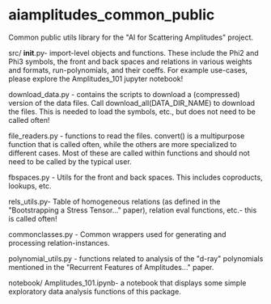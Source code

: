 # aiamplitudes_common_public
Common public utils library for the "AI for Scattering Amplitudes" project.

src/
__init__.py- import-level objects and functions. These include the Phi2 and Phi3 symbols, the front and back spaces and relations in various weights and formats, run-polynomials, and their coeffs.
For example use-cases, please explore the Amplitudes_101 jupyter notebook!

download_data.py - contains the scripts to download a (compressed) version of the data files. Call download_all(DATA_DIR_NAME) to download the files.
This is needed to load the symbols, etc., but does not need to be called often!

file_readers.py - functions to read the files. convert() is a multipurpose function that is called often, while the others are more specialized to different cases.
Most of these are called within functions and should not need to be called by the typical user.

fbspaces.py - Utils for the front and back spaces. This includes coproducts, lookups, etc.

rels_utils.py- Table of homogeneous relations (as defined in the "Bootstrapping a Stress Tensor..." paper), relation eval functions, etc.- this is called often!

commonclasses.py - Common wrappers used for generating and processing relation-instances.

polynomial_utils.py - functions related to analysis of the "d-ray" polynomials mentioned in the "Recurrent Features of Amplitudes..." paper.

notebook/
Amplitudes_101.ipynb- a notebook that displays some simple exploratory data analysis functions of this package.
